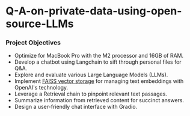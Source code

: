 # Q-A-on-private-data-using-open-source-LLMs
<h3>Project Objectives</h3>
<ul>
    <li>Optimize for MacBook Pro with the M2 processor and 16GB of RAM.</li>
    <li>Develop a chatbot using Langchain to sift through personal files for Q&A.</li>
    <li>Explore and evaluate various Large Language Models (LLMs).</li>
    <li>Implement <a href="https://github.com/facebookresearch/faiss">FAISS vector storage</a> for managing text embeddings with OpenAI's technology.</li>
    <li>Leverage a Retrieval chain to pinpoint relevant text passages.</li>
    <li>Summarize information from retrieved content for succinct answers.</li>
    <li>Design a user-friendly chat interface with Gradio.</li>
</ul>
